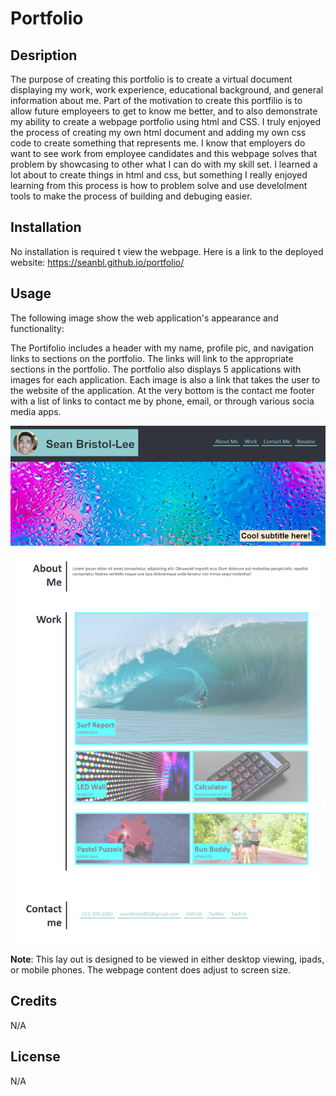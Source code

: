 # Portfolio

## Desription 

The purpose of creating this portfolio is to create a virtual document displaying my work, work experience, educational background, and general information about me. Part of the motivation to create this portfilio is to allow future employeers to get to know me better, and to also demonstrate my ability to create a webpage portfolio using html and CSS. I truly enjoyed the process of creating my own html document and adding my own css code to create something that represents me. I know that employers do want to see work from employee candidates and this webpage solves that problem by showcasing to other what I can do with my skill set. I learned a lot about to create things in html and css, but something I really enjoyed learning from this process is how to problem solve and use develolment tools to make the process of building and debuging easier. 

## Installation

No installation is required t view the webpage. Here is a link to the deployed website:
https://seanbl.github.io/portfolio/

## Usage

The following image show the web application's appearance and functionality:

The Portifolio includes a header with my name, profile pic, and navigation links to sections on the portfolio. The links will link to the appropriate sections in the portfolio. The portfolio also displays 5 applications with images for each application. Each image is also a link that takes the user to the website of the application. At the very bottom is the contact me footer with a list of links to contact me by phone, email, or through various socia media apps. 

![The portfolio webpage includes a header with navigation links, an about me section, a list of 5 applications with images, and contact information footer.](./assets/portfolio-page.png)

**Note**: This lay out is designed to be viewed in either desktop viewing, ipads, or mobile phones. The webpage content does adjust to screen size.

## Credits

N/A

## License

N/A